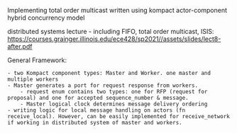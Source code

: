 Implementing total order multicast  written using kompact actor-component hybrid concurrency model

distributed systems lecture - including FIFO, total order multicast, ISIS: https://courses.grainger.illinois.edu/ece428/sp2021//assets/slides/lect8-after.pdf


General Framework: 

    - two Kompact component types: Master and Worker. one master and multiple workers 
    - Master generates a port for request response from workers. 
        - request enum contains two types: one for RFP (request for proposal) and one for accepted sequence_number & message.
        - Master logical clock determines message delivery ordering
    - writing logic for local message handling on actors (fn receive_local). However, can be easily implemented for receive_network
    if working in distributed system of master and workers. 
